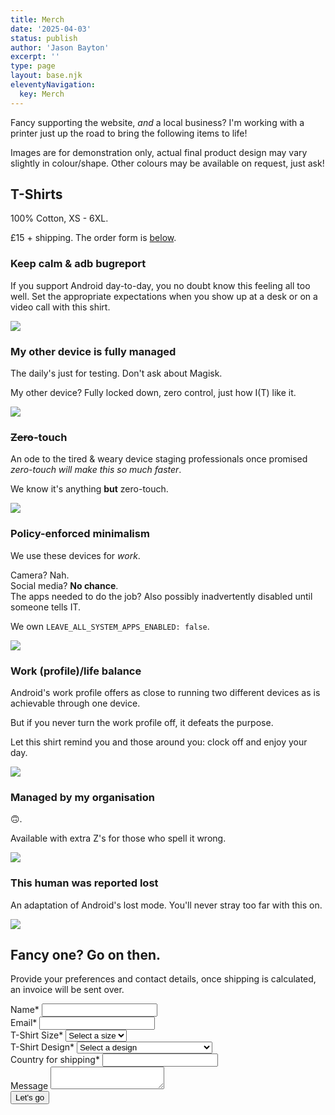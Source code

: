 ```yaml
---
title: Merch
date: '2025-04-03'
status: publish
author: 'Jason Bayton'
excerpt: ''
type: page
layout: base.njk
eleventyNavigation:
  key: Merch
---
```


<style>
  .impactful-layout {
    gap: 80px;

    @media (max-width: 900px) {
      gap: 20px;
    }
  }
</style>

Fancy supporting the website, _and_ a local business? I'm working with a printer just up the road to bring the following items to life! 

Images are for demonstration only, actual final product design may vary slightly in colour/shape. Other colours may be available on request, just ask!

<div class="impactful-layout">
<div class="impactful-hero">
<h2 class="page-subtitle">T-Shirts</h2>
<p>100% Cotton, XS - 6XL.</p>
<span class="text-orange">£15</span> + shipping. The order form is <a href="#contact-form">below</a>.
</div>
<p></p>

<div class="product-text">

### Keep calm & adb bugreport

If you support Android day-to-day, you no doubt know this feeling all too well. Set the appropriate expectations when you show up at a desk or on a video call with this shirt.

</div>
<div class="product-image">

[![](https://cdn.bayton.org/uploads/2025/updated_shirt_designs/keep_calm_and_bugreport.png)](https://cdn.bayton.org/uploads/2025/updated_shirt_designs/keep_calm_and_bugreport.png)

</div>

<!--  -->

<div class="product-text">

### My other device is fully managed

The daily's just for testing. Don't ask about Magisk.

My other device? Fully locked down, zero control, just how I(T) like it.

</div>
<div class="product-image">

[![](https://cdn.bayton.org/uploads/2025/updated_shirt_designs/my_other_device_is_fully_managed.png)](https://cdn.bayton.org/uploads/2025/updated_shirt_designs/my_other_device_is_fully_managed.png)

</div>

<!--  -->

<div class="product-text">

### ~~Zero~~-touch

An ode to the tired & weary device staging professionals once promised *zero-touch will make this so much faster*.

We know it's anything **but** zero-touch.

</div>
<div class="product-image">

[![](https://cdn.bayton.org/uploads/2025/updated_shirt_designs/zero_touch.png)](https://cdn.bayton.org/uploads/2025/updated_shirt_designs/zero_touch.png)

</div>

<!--  -->

<div class="product-text">

### Policy-enforced minimalism

We use these devices for _work_. 

Camera? Nah.  
Social media? **No chance**.  
The apps needed to do the job? Also possibly inadvertently disabled until someone tells IT.

We own `LEAVE_ALL_SYSTEM_APPS_ENABLED: false`. 

</div>
<div class="product-image">

[![](https://cdn.bayton.org/uploads/2025/updated_shirt_designs/policy_enforced_minimalism.png)](https://cdn.bayton.org/uploads/2025/updated_shirt_designs/policy_enforced_minimalism.png)

</div>

<!--  -->

<div class="product-text">

### Work (profile)/life balance

Android's work profile offers as close to running two different devices as is achievable through one device. 

But if you never turn the work profile off, it defeats the purpose.

Let this shirt remind you and those around you: clock off and enjoy your day.

</div>
<div class="product-image">

[![](https://cdn.bayton.org/uploads/2025/updated_shirt_designs/wp_clock.png)](https://cdn.bayton.org/uploads/2025/updated_shirt_designs/wp_clock.png)

</div>

<!--  -->

<div class="product-text">

### Managed by my organisation

🙃.

Available with extra Z's for those who spell it wrong.

</div>
<div class="product-image">

[![](https://cdn.bayton.org/uploads/2025/updated_shirt_designs/managed_by_my_organisation.png)](https://cdn.bayton.org/uploads/2025/updated_shirt_designs/managed_by_my_organisation.png)

</div>

<!--  -->

<div class="product-text">

### This human was reported lost

An adaptation of Android's lost mode. You'll never stray too far with this on.

</div>
<div class="product-image">

[![](https://cdn.bayton.org/uploads/2025/updated_shirt_designs/this_human_was_reported_lost.png)](https://cdn.bayton.org/uploads/2025/updated_shirt_designs/this_human_was_reported_lost.png)

</div>

<!--  -->
</div>
</div>
<div id="contact-form"></div>
<div class="impactful-layout">
<div class="contact-info">
  <h2 class="page-subtitle">Fancy one? <span class="highlight">Go on then</span>.</h2>
  <p>Provide your preferences and contact details, once shipping is calculated, an invoice will be sent over.</p>
</div>
<form name="contact" method="POST" action="https://submit-form.com/UVQaml5dX" class="contact-form">
  <input
    type="hidden"
    name="_redirect"
    value="https://bayton.org/contact/success"
  />
  <div class="form-group">
    <label for="name">Name<span class="orange">*</span></label>
    <input type="text" id="name" name="name" required>
  </div>
  <div class="form-group">
    <label for="email">Email<span class="orange">*</span></label>
    <input type="email" id="email" name="email" required>
  </div>
  <div class="form-group">
    <label for="size">T-Shirt Size<span class="orange">*</span></label>
    <select id="size" name="size" required>
      <option value="">Select a size</option>
      <option value="XS">XS</option>
      <option value="S">S</option>
      <option value="M">M</option>
      <option value="L">L</option>
      <option value="XL">XL</option>
      <option value="2XL">2XL</option>
      <option value="3XL">3XL</option>
      <option value="4XL">4XL</option>
      <option value="5XL">5XL</option>
      <option value="6XL">6XL</option>
    </select>
  </div>
  <div class="form-group">
    <label for="design">T-Shirt Design<span class="orange">*</span></label>
    <select id="design" name="design" required>
      <option value="">Select a design</option>
      <option value="Keep calm & adb bugreport">Keep calm & adb bugreport</option>
      <option value="My other device is fully managed">My other device is fully managed</option>
      <option value="Zero-touch">Zero-touch</option>
      <option value="Policy-enforced minimalism">Policy-enforced minimalism</option>
      <option value="Work (profile)/life balance">Work (profile)/life balance</option>
      <option value="Managed by my organisation">Managed by my organisation</option>
      <option value="This human was reported lost">This human was reported lost</option>
    </select>
  </div>
  <div class="form-group">
    <label for="country">Country for shipping<span class="orange">*</span></label>
    <input type="text" id="country" name="country" required>
  </div>
  <div class="form-group">
    <label for="message">Message</label>
    <textarea id="message" name="message"></textarea>
  </div>
  <div class="submit-group">
    <div class="cf-turnstile" data-sitekey="0x4AAAAAABB0CbFwPsQWKHA6"></div>
    <button type="submit" class="cta-btn">Let's go</button>
  </div>
</form>
</div>